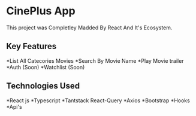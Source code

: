 # CinePlus App 

This project was Completley Madded By React And It's Ecosystem.

## Key Features

*List All Catecories Movies
*Search By Movie Name
*Play Movie trailer
*Auth (Soon)
*Watchlist (Soon)

## Technologies Used
 *React js
 *Typescript
 *Tantstack React-Query
 *Axios
 *Bootstrap
 *Hooks
 *Api's